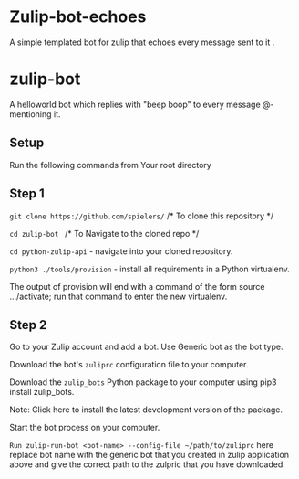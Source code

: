 # Zulip-bot-echoes
A simple templated bot for zulip that echoes every message sent to it .

# zulip-bot
A helloworld bot which replies with "beep boop" to every message @-mentioning it. 


## Setup
Run the following commands from Your root directory

## Step 1

`git clone https://github.com/spielers/`  /* To clone this repository */

`cd zulip-bot ` /* To Navigate to the cloned repo */

`cd python-zulip-api` - navigate into your cloned repository.

`python3 ./tools/provision` - install all requirements in a Python virtualenv.

The output of provision will end with a command of the form source .../activate; run that command to enter the new virtualenv. 


## Step 2 

Go to your Zulip account and add a bot. Use Generic bot as the bot type.

Download the bot's `zuliprc` configuration file to your computer.

Download the `zulip_bots` Python package to your computer using pip3 install zulip_bots.

Note: Click here to install the latest development version of the package.

Start the bot process on your computer.

`Run zulip-run-bot <bot-name> --config-file ~/path/to/zuliprc`
here replace bot name with the generic bot that you created in zulip application above and give the correct path to the zulpric that you have downloaded.